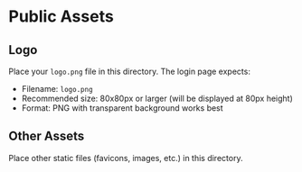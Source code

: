 # Public Assets

## Logo
Place your `logo.png` file in this directory. The login page expects:
- Filename: `logo.png`
- Recommended size: 80x80px or larger (will be displayed at 80px height)
- Format: PNG with transparent background works best

## Other Assets
Place other static files (favicons, images, etc.) in this directory.